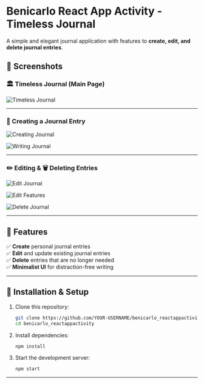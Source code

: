 # **Benicarlo React App Activity - Timeless Journal**  

A simple and elegant journal application with features to **create, edit, and delete journal entries**.

## **📸 Screenshots**

### **🏛️ Timeless Journal (Main Page)**

![Timeless Journal](https://github.com/user-attachments/assets/0c4da4ee-8f48-4ce0-be4c-1f410cb16fa5)

---

### **📝 Creating a Journal Entry**

![Creating Journal](https://github.com/user-attachments/assets/3ea97798-ef1a-4676-8d9f-90a5ea3422ad)  

![Writing Journal](https://github.com/user-attachments/assets/3d18c0e6-4439-4a93-a29d-59b1bb77edbe)

---

### **✏️ Editing & 🗑️ Deleting Entries**

![Edit Journal](https://github.com/user-attachments/assets/136023dd-65ad-4d73-8d2a-8d15b867c72a)  

![Edit Features](https://github.com/user-attachments/assets/5872e733-4398-4ea0-96f6-2be3cbbfbd48)  

![Delete Journal](https://github.com/user-attachments/assets/fd997602-64f1-4974-9654-886b108adb33)

---

## **🚀 Features**
✅ **Create** personal journal entries  
✅ **Edit** and update existing journal entries  
✅ **Delete** entries that are no longer needed  
✅ **Minimalist UI** for distraction-free writing  

---

## **🔧 Installation & Setup**
1. Clone this repository:
   ```sh
   git clone https://github.com/YOUR-USERNAME/benicarlo_reactappactivity.git
   cd benicarlo_reactappactivity
   ```
2. Install dependencies:
   ```sh
   npm install
   ```
3. Start the development server:
   ```sh
   npm start
   ```

---


